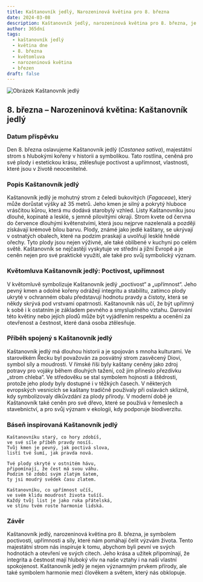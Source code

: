 ```yaml
---
title: Kaštanovník jedlý, Narozeninová květina pro 8. března
date: 2024-03-08
description: Kaštanovník jedlý, narozeninová květina pro 8. března, je symbolem Poctivost, upřímnost. Objevte její jedinečný význam, fascinující příběhy a poezii, která oslavuje její krásu.
author: 365dní
tags:
  - kaštanovník jedlý
  - květina dne
  - 8. března
  - květomluva
  - narozeninová květina
  - březen
draft: false
---
```


![Obrázek Kaštanovník jedlý](https://cdn.pixabay.com/photo/2019/05/22/20/54/chestnut-blossom-4222522_640.jpg#center)


## 8. března – Narozeninová květina: Kaštanovník jedlý

### Datum příspěvku

Den 8. března oslavujeme Kaštanovník jedlý (_Castanea sativa_), majestátní strom s hlubokými kořeny v historii a symbolikou. Tato rostlina, ceněná pro své plody i estetickou krásu, ztělesňuje poctivost a upřímnost, vlastnosti, které jsou v životě neocenitelné.

### Popis Kaštanovník jedlý

Kaštanovník jedlý je mohutný strom z čeledi bukovitých (_Fagaceae_), který může dorůstat výšky až 35 metrů. Jeho kmen je silný a pokrytý hluboce vrásčitou kůrou, která mu dodává starobylý vzhled. Listy Kaštanovníku jsou dlouhé, kopinaté a lesklé, s jemně pilovitými okraji. Strom kvete od června do července dlouhými květenstvími, která jsou nejprve nazelenalá a později získávají krémově bílou barvu. Plody, známé jako jedlé kaštany, se ukrývají v ostnatých obalech, které na podzim praskají a uvolňují lesklé hnědé ořechy. Tyto plody jsou nejen výživné, ale také oblíbené v kuchyni po celém světě. Kaštanovník se nejčastěji vyskytuje ve střední a jižní Evropě a je ceněn nejen pro své praktické využití, ale také pro svůj symbolický význam.

### Květomluva Kaštanovník jedlý: Poctivost, upřímnost

V květomluvě symbolizuje Kaštanovník jedlý „poctivost“ a „upřímnost“. Jeho pevný kmen a odolné kořeny odrážejí integritu a stabilitu, zatímco plody ukryté v ochranném obalu představují hodnotu pravdy a čistoty, která se někdy skrývá pod vrstvami opatrnosti. Kaštanovník nás učí, že být upřímný k sobě i k ostatním je základem pevného a smysluplného vztahu. Darování této květiny nebo jejích plodů může být vyjádřením respektu a ocenění za otevřenost a čestnost, které daná osoba ztělesňuje.

### Příběh spojený s Kaštanovník jedlý

Kaštanovník jedlý má dlouhou historii a je spojován s mnoha kulturami. Ve starověkém Řecku byl považován za posvátný strom zasvěcený Diovi, symbol síly a moudrosti. V římské říši byly kaštany ceněny jako zdroj potravy pro vojáky během dlouhých tažení, což jim přineslo přezdívku „strom chleba“. Ve středověku se stal symbolem hojnosti a štědrosti, protože jeho plody byly dostupné i v těžkých časech. V některých evropských vesnicích se kaštany tradičně používaly při oslavách sklizně, kdy symbolizovaly díkůvzdání za plody přírody. V moderní době je Kaštanovník také ceněn pro své dřevo, které se používá v řemeslech a stavebnictví, a pro svůj význam v ekologii, kdy podporuje biodiverzitu.

### Báseň inspirovaná Kaštanovník jedlý

```
Kaštanovníku starý, co hory zdobíš,  
ve své síle příběh pravdy nosíš.  
Tvůj kmen je pevný, jak poctivá slova,  
listí tvé šumí, jak pravda nová.

Tvé plody skryté v ostnitém hávu,  
připomínají, že čest má svou váhu.  
Podzim tě zdobí svým zlatým šatem,  
ty jsi moudrý svědek času zlatem.

Kaštanovníku, co upřímnost učíš,  
ve svém klidu moudrost života tušíš.  
Každý tvůj list je jako ruka přátelská,  
ve stínu tvém roste harmonie lidská.
```

### Závěr

Kaštanovník jedlý, narozeninová květina pro 8. března, je symbolem poctivosti, upřímnosti a síly, které nám pomáhají čelit výzvám života. Tento majestátní strom nás inspiruje k tomu, abychom byli pevní ve svých hodnotách a otevření ve svých citech. Jeho krása a užitek připomínají, že integrita a čestnost mají hluboký vliv na naše vztahy i na naši vlastní spokojenost. Kaštanovník jedlý je nejen významným prvkem přírody, ale také symbolem harmonie mezi člověkem a světem, který nás obklopuje.